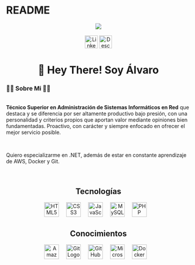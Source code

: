 # README

<!DOCTYPE html>
 <html lang="es">
 <head>
    <meta charset="UTF-8">
    <meta name="viewport" content="width=device-width, initial-scale=1.0">
 </head>
 <body>

  <div align="center">
   <img src="https://media.licdn.com/dms/image/D4D16AQH8lrutL4RJDQ/profile-displaybackgroundimage-shrink_350_1400/0/1719798733315?e=1725494400&v=beta&t=NF5L3m2fy0vyz3FpSpa7qctvF6f5FenKpY_56j3FaeQ"/>
  </div>
  </br>
  <div align="center">
    <a href="https://www.linkedin.com/in/alvarzzz" target="_blank"><img src="https://img.shields.io/static/v1?message=LinkedIn&logo=linkedin&label=&color=0077B5&logoColor=white&labelColor=&style=for-the-badge" height="35" alt="LinkedInLogo"></a>
    <a href="https://enlace" target="_blank"><img src="https://img.shields.io/badge/Descargar%20CV-beige?style=for-the-badge&logo=acrobat&logoColor=white" height="35" alt="Descargar CV"></a>
  </div> 
 
###
  <h1 align="center"> 👋 Hey There! Soy Álvaro</h1>

  <h3 align="left">👩‍💻 Sobre Mi 👩‍💻</h3> 

  <p align="left"><br><strong>Técnico Superior en Administración de Sistemas Informáticos en Red</strong> que destaca y se diferencia por ser altamente productivo bajo presión, con una personalidad y criterios propios que aportan valor mediante opiniones bien fundamentadas. Proactivo, con carácter y siempre enfocado en ofrecer el mejor servicio posible.</p><br>
 
  <p>Quiero especializarme en .NET, además de estar en constante aprendizaje de AWS, Docker y Git.</p>
  <br>
  <h2 align="center"><strong>Tecnologías</strong></h2>
  <div align="center">
   <img src="https://upload.wikimedia.org/wikipedia/commons/thumb/3/38/HTML5_Badge.svg/800px-HTML5_Badge.svg.png" height="40" alt="HTML5 Logo"/> <img width="12"/>
   <img src="https://www.svgrepo.com/show/349330/css3.svg" height="40" alt="CSS3 Logo"/> <img width="12"/>
   <img src="https://cdn.worldvectorlogo.com/logos/javascript-1.svg" height="40" alt="JavaScript Logo"/> <img width="12"/>
   <img src="https://upload.wikimedia.org/wikipedia/fr/thumb/6/62/MySQL.svg/1280px-MySQL.svg.png" height="40" alt="MySQL Logo"/> <img width="12"/>
   <img src="https://upload.wikimedia.org/wikipedia/commons/2/27/PHP-logo.svg" height="40" alt="PHP Logo"/> <img width="12"/>
  </div>
  <h2 align="center"><strong>Conocimientos</strong></h2>
  <div align="center">
   <img src="https://upload.wikimedia.org/wikipedia/commons/9/93/Amazon_Web_Services_Logo.svg" height="40" alt="Amazon Web Services Logo"/> <img width="12"/>
   <img src="https://git-scm.com/images/logos/downloads/Git-Icon-1788C.png" height="40" alt="Git Logo"/> <img width="12"/>
   <img src="https://cdn4.iconfinder.com/data/icons/social-media-and-logos-12/32/Logo_Github-512.png" height="40" alt="GitHub Logo"/> <img width="12"/>
   <img src="https://upload.wikimedia.org/wikipedia/commons/thumb/f/fa/Microsoft_Azure.svg/1200px-Microsoft_Azure.svg.png" height="40" alt="Microsoft Azure Logo"/> <img width="12"/>
   <img src="https://cdn.jsdelivr.net/gh/devicons/devicon/icons/docker/docker-plain-wordmark.svg" height="40" alt="Docker Logo"/> <img width="12"/>
  </div>
 </body>
</html>
